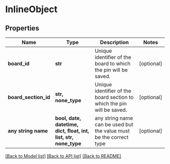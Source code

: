 # InlineObject


## Properties
Name | Type | Description | Notes
------------ | ------------- | ------------- | -------------
**board_id** | **str** | Unique identifier of the board to which the pin will be saved. | [optional] 
**board_section_id** | **str, none_type** | Unique identifier of the board section to which the pin will be saved. | [optional] 
**any string name** | **bool, date, datetime, dict, float, int, list, str, none_type** | any string name can be used but the value must be the correct type | [optional]

[[Back to Model list]](../README.md#documentation-for-models) [[Back to API list]](../README.md#documentation-for-api-endpoints) [[Back to README]](../README.md)


